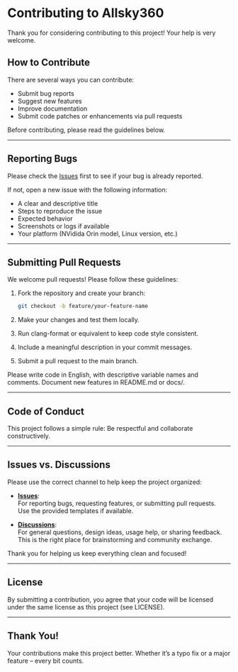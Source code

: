 # Contributing to Allsky360

Thank you for considering contributing to this project! Your help is very welcome.

## How to Contribute

There are several ways you can contribute:

- Submit bug reports
- Suggest new features
- Improve documentation
- Submit code patches or enhancements via pull requests

Before contributing, please read the guidelines below.

---

## Reporting Bugs

Please check the [Issues](https://github.com/svenk123/allsky360/issues) first to see if your bug is already reported.

If not, open a new issue with the following information:

- A clear and descriptive title
- Steps to reproduce the issue
- Expected behavior
- Screenshots or logs if available
- Your platform (NVidida Orin model, Linux version, etc.)

---

## Submitting Pull Requests

We welcome pull requests! Please follow these guidelines:

1. Fork the repository and create your branch:
   ```bash
   git checkout -b feature/your-feature-name

2. Make your changes and test them locally.

3. Run clang-format or equivalent to keep code style consistent.

4. Include a meaningful description in your commit messages.

5. Submit a pull request to the main branch.

Please write code in English, with descriptive variable names and comments. Document new features in README.md or docs/.

---

## Code of Conduct

This project follows a simple rule: Be respectful and collaborate constructively.

---

## Issues vs. Discussions

Please use the correct channel to help keep the project organized:

- **[Issues](https://github.com/svenk123/allsky360/issues)**:  
  For reporting bugs, requesting features, or submitting pull requests.  
  Use the provided templates if available.

- **[Discussions](https://github.com/svenk123/allsky360/discussions)**:  
  For general questions, design ideas, usage help, or sharing feedback.  
  This is the right place for brainstorming and community exchange.

Thank you for helping us keep everything clean and focused!

---

## License

By submitting a contribution, you agree that your code will be licensed under the same license as this project (see LICENSE).

---

## Thank You!

Your contributions make this project better. Whether it’s a typo fix or a major feature – every bit counts.

